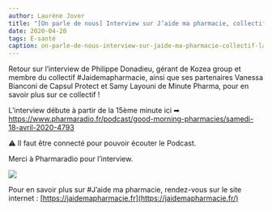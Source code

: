 ```yaml
---
author: Laurène Jover
title: "[On parle de nous] Interview sur J’aide ma pharmacie, collectif lancé par Kozea group"
date: 2020-04-20
tags: E-santé
caption: on-parle-de-nous-interview-sur-jaide-ma-pharmacie-collectif-lance-par-kozea-group.webp
---
```


Retour sur l’interview de Philippe Donadieu, gérant de Kozea group et membre du collectif #Jaidemapharmacie, ainsi que ses partenaires Vanessa Bianconi de Capsul Protect et Samy Layouni de Minute Pharma, pour en savoir plus sur ce collectif !

L’interview débute à partir de la 15ème minute ici ➡
<https://www.pharmaradio.fr/podcast/good-morning-pharmacies/samedi-18-avril-2020-4793>

⚠ Il faut être connecté pour pouvoir écouter le Podcast.

Merci à Pharmaradio pour l’interview.

[![](/2020-04-20_on-parle-de-nous-interview-sur-jaide-ma-pharmacie-collectif-lance-par-kozea-group/edition-speciale-week-end.png)](https://www.pharmaradio.fr/podcast/good-morning-pharmacies/samedi-18-avril-2020-4793)

Pour en savoir plus sur #J’aide ma pharmacie, rendez-vous sur le site internet : [https://jaidemapharmacie.fr](https://jaidemapharmacie.fr/)
